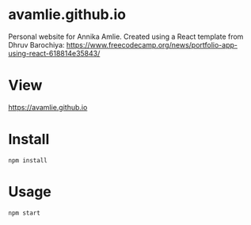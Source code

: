 # avamlie.github.io
Personal website for Annika Amlie. Created using a React template from Dhruv Barochiya: https://www.freecodecamp.org/news/portfolio-app-using-react-618814e35843/

# View
https://avamlie.github.io

# Install
`npm install`

# Usage
`npm start`
